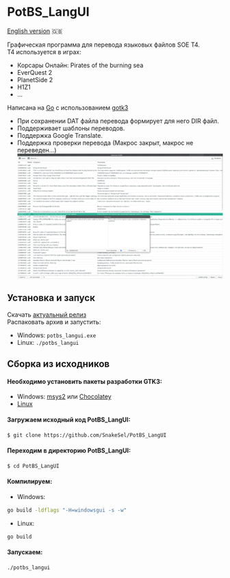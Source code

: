 # PotBS_LangUI

[English version](README_EN.md) 🇬🇧

Графическая программа для перевода языковых файлов SOE T4.  
T4 используется в играх:
* Корсары Онлайн: Pirates of the burning sea
* EverQuest 2
* PlanetSide 2
* H1Z1
* ...

Написана на [Go](https://golang.org/) с использованием [gotk3](https://github.com/gotk3/gotk3)
* При сохранении DAT файла перевода формирует для него DIR файл.
* Поддерживает шаблоны переводов.
* Поддержка Google Translate.
* Поддержка проверки перевода (Макрос закрыт, макрос не переведен...)
![](screen/main.png)
## Установка и запуск
Скачать [актуальный релиз](https://github.com/SnakeSel/PotBS_LangUI/releases)  
Распаковать архив и запустить:
- Windows: `potbs_langui.exe`
- Linux: `./potbs_langui`

## Сборка из исходников
#### Необходимо установить пакеты разработки GTK3:
- Windows: [msys2](https://www.gtk.org/docs/installations/windows/#using-gtk-from-msys2-packages) или [Chocolatey](https://github.com/gotk3/gotk3/wiki/Installing-on-Windows)
- [Linux](https://github.com/gotk3/gotk3/wiki/Installing-on-Linux)

#### Загружаем исходный код PotBS_LangUI:
```sh
$ git clone https://github.com/SnakeSel/PotBS_LangUI
```
#### Переходим в директорию PotBS_LangUI:
```sh
$ cd PotBS_LangUI
```
#### Компилируем:
- Windows:
```sh
go build -ldflags "-H=windowsgui -s -w"
```
- Linux:
```sh
go build
```
#### Запускаем:
```sh
./potbs_langui
```
